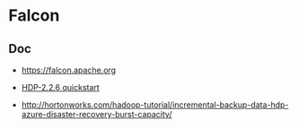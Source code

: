 # Falcon

## Doc

* https://falcon.apache.org

* [HDP-2.2.6 quickstart](http://docs.hortonworks.com/HDPDocuments/HDP2/HDP-2.2.6/bk_falcon_quickstart_guide/content/ch_data_replication_with_falcon_chapter.html)
* http://hortonworks.com/hadoop-tutorial/incremental-backup-data-hdp-azure-disaster-recovery-burst-capacity/



